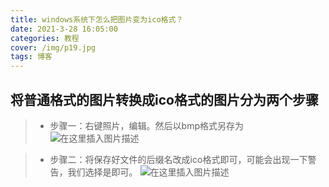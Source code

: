 ```yaml
---
title: windows系统下怎么把图片变为ico格式？
date: 2021-3-28 16:05:00
categories: 教程
cover: /img/p19.jpg
tags: 博客
---
```


## 将普通格式的图片转换成ico格式的图片分为两个步骤

> * 步骤一：右键照片，编辑。然后以bmp格式另存为
> ![在这里插入图片描述](https://img-blog.csdnimg.cn/20200927213357391.png?x-oss-process=image/watermark,type_ZmFuZ3poZW5naGVpdGk,shadow_10,text_aHR0cHM6Ly9ibG9nLmNzZG4ubmV0L3dlaXhpbl80NDU4Njg0NQ==,size_16,color_FFFFFF,t_70#pic_center)

> * 步骤二：将保存好文件的后缀名改成ico格式即可，可能会出现一下警告，我们选择是即可。
> ![在这里插入图片描述](https://img-blog.csdnimg.cn/202009272135352.png#pic_center)

